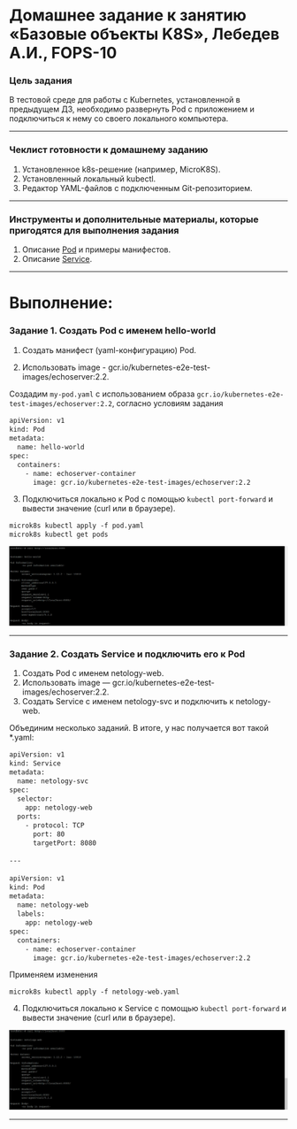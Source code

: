 # Домашнее задание к занятию «Базовые объекты K8S», Лебедев А.И., FOPS-10

### Цель задания

В тестовой среде для работы с Kubernetes, установленной в предыдущем ДЗ, необходимо развернуть Pod с приложением и подключиться к нему со своего локального компьютера. 

------

### Чеклист готовности к домашнему заданию

1. Установленное k8s-решение (например, MicroK8S).
2. Установленный локальный kubectl.
3. Редактор YAML-файлов с подключенным Git-репозиторием.

------

### Инструменты и дополнительные материалы, которые пригодятся для выполнения задания

1. Описание [Pod](https://kubernetes.io/docs/concepts/workloads/pods/) и примеры манифестов.
2. Описание [Service](https://kubernetes.io/docs/concepts/services-networking/service/).

------  

# Выполнение:  



### Задание 1. Создать Pod с именем hello-world

1. Создать манифест (yaml-конфигурацию) Pod.

2. Использовать image - gcr.io/kubernetes-e2e-test-images/echoserver:2.2.

Создадим `my-pod.yaml` с использованием образа `gcr.io/kubernetes-e2e-test-images/echoserver:2.2`, согласно условиям задания
```
apiVersion: v1
kind: Pod
metadata:
  name: hello-world
spec:
  containers:
    - name: echoserver-container
      image: gcr.io/kubernetes-e2e-test-images/echoserver:2.2
```




3. Подключиться локально к Pod с помощью `kubectl port-forward` и вывести значение (curl или в браузере).

```
microk8s kubectl apply -f pod.yaml
microk8s kubectl get pods
```

![1](img/1.jpg)

------

### Задание 2. Создать Service и подключить его к Pod

1. Создать Pod с именем netology-web.
2. Использовать image — gcr.io/kubernetes-e2e-test-images/echoserver:2.2.
3. Создать Service с именем netology-svc и подключить к netology-web.

Объединим несколько заданий. В итоге, у нас получается вот такой *.yaml:    


```
apiVersion: v1
kind: Service
metadata:
  name: netology-svc
spec:
  selector:
    app: netology-web
  ports:
    - protocol: TCP
      port: 80
      targetPort: 8080

---

apiVersion: v1
kind: Pod
metadata:
  name: netology-web
  labels:
    app: netology-web
spec:
  containers:
    - name: echoserver-container
      image: gcr.io/kubernetes-e2e-test-images/echoserver:2.2

```


Применяем изменения  


```
microk8s kubectl apply -f netology-web.yaml
```

4. Подключиться локально к Service с помощью `kubectl port-forward` и вывести значение (curl или в браузере).

![2](img/2.jpg)




------

